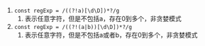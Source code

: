 


1. `const regExp = /((?!a)[\d\D])*?/g`
   1. 表示任意字符，但是不包括a，存在0到多个，非贪婪模式
2. `const regExp = /((?!(a|b))[\d\D])*?/g`
   1. 表示任意字符，但是不包括a或者b，存在0到多个，非贪婪模式
